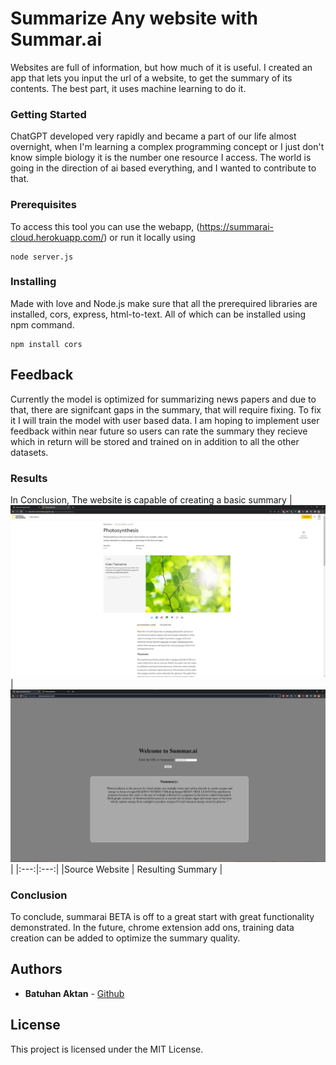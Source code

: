 # Summarize Any website with Summar.ai

Websites are full of information, but how much of it is useful. I created an app that lets you input the url of a website, to get the summary of its contents. The best part, it uses machine learning to do it.


### Getting Started
ChatGPT developed very rapidly and became a part of our life almost overnight, when I'm learning a complex programming concept or I just don't know simple biology it is the number one resource I access. The world is going in the direction of ai based everything, and I wanted to contribute to that. 

### Prerequisites

To access this tool you can use the webapp, (https://summarai-cloud.herokuapp.com/) or run it locally using

```
node server.js
```

### Installing

Made with love and Node.js make sure that all the prerequired libraries are installed, cors, express, html-to-text. All of which can be installed using npm command.

```
npm install cors
```

## Feedback

Currently the model is optimized for summarizing news papers and due to that, there are signifcant gaps in the summary, that will require fixing.
To fix it I will train the model with user based data. I am hoping to implement user feedback within near future so users can rate the summary they recieve which in return will be stored and trained on in addition to all the other datasets.

### Results

In Conclusion, The website is capable of creating a basic summary 
|![Target Website](https://github.com/BatuhanAktan/PersonalWebsite/blob/master/images/sourceurl.png?raw=true)|![Result](https://github.com/BatuhanAktan/PersonalWebsite/blob/master/images/resultsummarai.png?raw=true)|
|:---:|:---:|
|Source Website | Resulting Summary |

### Conclusion

To conclude, summarai BETA is off to a great start with great functionality demonstrated. In the future, chrome extension add ons, training data creation can be added to optimize the summary quality.

## Authors

* **Batuhan Aktan** - [Github](https://github.com/BatuhanAktan)

## License

This project is licensed under the MIT License.

